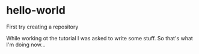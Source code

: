 # hello-world
First try creating a repository

While working ot the tutorial I was asked to write some stuff. So that's what I'm doing now...
